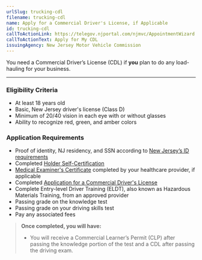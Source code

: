 ```yaml
---
urlSlug: trucking-cdl
filename: trucking-cdl
name: Apply for a Commercial Driver's License, if Applicable
id: trucking-cdl
callToActionLink: https://telegov.njportal.com/njmvc/AppointmentWizard
callToActionText: Apply for My CDL
issuingAgency: New Jersey Motor Vehicle Commission
---
```

You need a Commercial Driver’s License (CDL) if **you** plan to do any load-hauling for your business.
 
---
### Eligibility Criteria
- At least 18 years old
- Basic, New Jersey driver's license (Class D)
- Minimum of 20/40 vision in each eye with or without glasses
- Ability to recognize red, green, and amber colors

### Application Requirements
- Proof of identity, NJ residency, and SSN according to [New Jersey’s ID requirements](https://www.state.nj.us/mvc/pdf/license/Standard_License_Sheet_Engl.pdf)
- Completed [Holder Self-Certification](https://www.state.nj.us/mvc/pdf/drivertopics/CDSC-1.pdf)
- [Medical Examiner's Certificate](https://www.state.nj.us/mvc/pdf/drivertopics/RA_4_1_a.pdf) completed by your healthcare provider, if applicable
- Completed [Application for a Commercial Driver's License](https://www.state.nj.us/mvc/pdf/license/BA-208C.pdf)
- Complete Entry-level Driver Training (ELDT), also known as Hazardous Materials Training, from an approved provider
- Passing grade on the knowledge test
- Passing grade on your driving skills test
- Pay any associated fees

>**Once completed, you will have:**
>- You will receive a Commercial Learner’s Permit (CLP) after passing the knowledge portion of the test and a CDL after passing the driving exam.